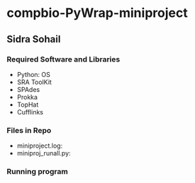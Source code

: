 # compbio-PyWrap-miniproject
## Sidra Sohail
### Required Software and Libraries
- Python: OS
- SRA ToolKit
- SPAdes
- Prokka
- TopHat
- Cufflinks

### Files in Repo
- miniproject.log:
- miniproj_runall.py:

### Running program
